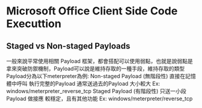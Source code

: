 # Microsoft Office Client Side Code Executtion
## Staged vs Non-staged Payloads
一般來說平常使用相關 Payload 框架，都會搭配可以使用弱點，也就是說弱點是拿來突破防禦機制，Payload可以說是維持存取的一種手段，維持存取的類型Payload分為以下meterpreter為例:
Non-staged Payload (無階段性)
直接在記憶體中呼叫 執行完整的Payload
通常送過去的Payload 大小較大
Ex: windows/meterpreter_reverse_tcp
Staged Payload (有階段性)
只送一小段 Payload 做接應
較穩定，且有其他功能
Ex: windows/meterpreter/reverse_tcp
